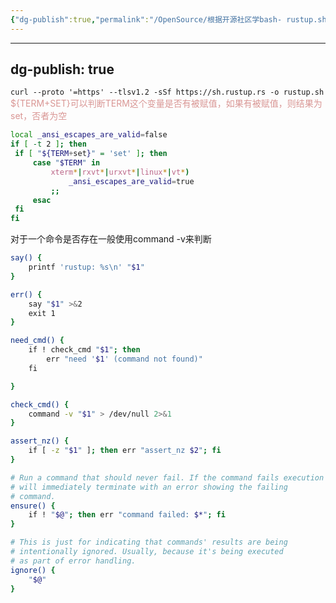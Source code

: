 ```yaml
---
{"dg-publish":true,"permalink":"/OpenSource/根据开源社区学bash- rustup.sh/","noteIcon":"3"}
---
```


---
dg-publish: true
---
`curl --proto '=https' --tlsv1.2 -sSf https://sh.rustup.rs -o rustup.sh`
<font color="#d99694">${TERM+SET}可以判断TERM这个变量是否有被赋值，如果有被赋值，则结果为set，否者为空</font>

```bash
local _ansi_escapes_are_valid=false
if [ -t 2 ]; then
 if [ "${TERM+set}" = 'set' ]; then
	 case "$TERM" in
		 xterm*|rxvt*|urxvt*|linux*|vt*)
			 _ansi_escapes_are_valid=true
		 ;;
	 esac
 fi
fi
```

对于一个命令是否存在一般使用command -v来判断
```bash
say() {
    printf 'rustup: %s\n' "$1"
} 

err() {
    say "$1" >&2 
    exit 1
}

need_cmd() {
    if ! check_cmd "$1"; then
        err "need '$1' (command not found)"
    fi  

}

check_cmd() {
    command -v "$1" > /dev/null 2>&1
} 

assert_nz() {
    if [ -z "$1" ]; then err "assert_nz $2"; fi
}

# Run a command that should never fail. If the command fails execution
# will immediately terminate with an error showing the failing
# command.
ensure() {
    if ! "$@"; then err "command failed: $*"; fi
}

# This is just for indicating that commands' results are being
# intentionally ignored. Usually, because it's being executed
# as part of error handling.
ignore() {
    "$@"
}
```